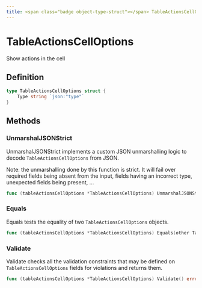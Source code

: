 ```yaml
---
title: <span class="badge object-type-struct"></span> TableActionsCellOptions
---
```

# <span class="badge object-type-struct"></span> TableActionsCellOptions

Show actions in the cell

## Definition

```go
type TableActionsCellOptions struct {
    Type string `json:"type"`
}
```
## Methods

### <span class="badge object-method"></span> UnmarshalJSONStrict

UnmarshalJSONStrict implements a custom JSON unmarshalling logic to decode `TableActionsCellOptions` from JSON.

Note: the unmarshalling done by this function is strict. It will fail over required fields being absent from the input, fields having an incorrect type, unexpected fields being present, …

```go
func (tableActionsCellOptions *TableActionsCellOptions) UnmarshalJSONStrict(raw []byte) error
```

### <span class="badge object-method"></span> Equals

Equals tests the equality of two `TableActionsCellOptions` objects.

```go
func (tableActionsCellOptions *TableActionsCellOptions) Equals(other TableActionsCellOptions) bool
```

### <span class="badge object-method"></span> Validate

Validate checks all the validation constraints that may be defined on `TableActionsCellOptions` fields for violations and returns them.

```go
func (tableActionsCellOptions *TableActionsCellOptions) Validate() error
```


